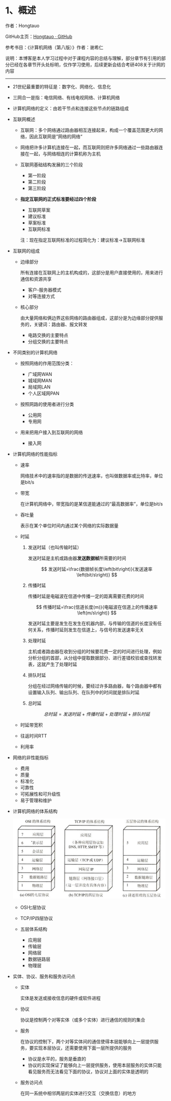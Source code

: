 # 1、概述

作者：Hongtauo

GitHub主页：[Hongtauo · GitHub](https://github.com/Hongtauo)

参考书目：《计算机网络（第八版）》作者：谢希仁

说明：本博客是本人学习过程中对于课程内容的总结与理解，部分章节有引用的部分已经在各章节开头处标明，仅作学习使用，后续更新会结合考研408关于计网的内容

---

* 21世纪最重要的特征是：数字化、网络化、信息化
* 三网合一是指：电信网络、有线电视网络、计算机网络
* 计算机网络的定义：由若干节点和连接这些节点的链路组成
* 互联网概述

  * 互联网：多个网络通过路由器相互连接起来，构成一个覆盖范围更大的网络，因此互联网是”网络的网络“
  * 网络把许多计算机连接在一起，而互联网则把许多网络通过一些路由器连接在一起，与网络相连的计算机称为主机
  * 互联网基础结构发展的三个阶段

    * 第一阶段
    * 第二阶段
    * 第三阶段
  * **指定互联网的正式标准要经过四个阶段**

    * 互联网草案
    * 建议标准
    * 草案标准
    * 互联网标准

    注：现在指定互联网标准的过程简化为：建议标准->互联网标准
* 互联网的组成

  * 边缘部分

    所有连接在互联网上的主机构成的，这部分是用户直接使用的，用来进行通信和资源共享

    * 客户-服务器模式
    * 对等连接方式
  * 核心部分

    由大量网络和俩边界这些网络的路由器组成，这部分是为边缘部分提供服务的，关键词：路由器、报文转发

    * 电路交换的主要特点
    * 分组交换的主要特点
* 不同类别的计算机网络

  * 按照网络的作用范围分类：

    * 广域网WAN
    * 城域网MAN
    * 局域网LAN
    * 个人区域网PAN
  * 按照网路的使用者进行分类

    * 公用网
    * 专用网
  * 用来把用户接入到互联网的网络

    * 接入网
* 计算机网络的性能指标

  * 速率

    网络技术中的速率指的是数据的传送速率，也叫做数据率或比特率，单位是bit/s
  * 带宽

    在计算机网络中，带宽指的是某信道能通过的“最高数据率”，单位是bit/s
  * 吞吐量

    表示在某个单位时间内通过某个网络的实际数据量
  * 时延

    1. 发送时延（也叫传输时延）

        发送时延是主机或路由器**发送数据帧**所需要的时间

        $$
        发送时延=\frac{数据帧长度\left(bit\right)}{发送速率\left(bit/s\right)}
        $$
    2. 传播时延

        传播时延是电磁波在信道中传播一定的距离需要花费的时间

        $$
        传播时延=\frac{信道长度(m)}{电磁波在信道上的传播速率\left(m/s\right)}
        $$

        发送时延主要是发生在发生在机器内部，与传输的信道的长度没有任何关系，传播时延则发生在信道上，与信号的发送速率无关
    3. 处理时延

        主机或者路由器在收到分组的时候要花费一定的时间进行处理，例如分析分组的首部，从分组中提取数据部分、进行差错校验或查找转发表，这就产生了处理时延
    4. 排队时延

        分组在经过网络传输的时候，要经过许多路由器，每个路由器中都有设置输入队列、输出队列、在队列中的时间就是排队时延
    5. 总时延

        $$
        总时延=发送时延+传播时延+处理时延+排队时延
        $$
  * 时延带宽积
  * 往返时间RTT
  * 利用率
* 网络的非性能指标

  * 费用
  * 质量
  * 标准化
  * 可靠性
  * 可拓展性和可升级性
  * 易于管理和维护
* 计算机网络的体系结构

  ​![image](assets/image-20230610113541-5670kdt.png)​

  * OSI七层协议
  * TCP/IP四层协议
  * 五层体系结构

    * 应用层
    * 传输层
    * 网络层
    * 数据链路层
    * 物理层
* 实体、协议、服务和服务访问点

  * 实体

    实体是发送或接收信息的硬件或软件进程
  * 协议

    协议是控制两个对等实体（或多个实体）进行通信的规则的集合
  * 服务

    在协议的控制下，两个对等实体间的通信使得本层能够向上一层提供服务，要实现本层协议，还需要使用下面一层所提供的服务

    * 协议是水平的，服务是垂直的
    * 协议的实现保证了能够向上一层提供服务，使用本层服务的实体只能看见服务而无法看见下面的协议，协议对上面的实体是透明的
  * 服务访问点

    在同一系统中相邻两层的实体进行交互（交换信息）的地方
